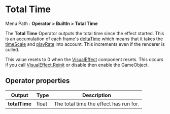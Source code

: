 # Total Time

Menu Path : **Operator > BuiltIn > Total Time**

The **Total Time** Operator outputs the total time since the effect started. This is an accumulation of each frame's [deltaTime](Operator-DeltaTime.md) which means that it takes the [timeScale](https://docs.unity3d.com/ScriptReference/Time-timeScale.html) and [playRate](https://docs.unity3d.com/ScriptReference/VFX.VisualEffect-playRate.html) into account. This increments even if the renderer is culled.

This value resets to 0 when the [VisualEffect](https://docs.unity3d.com/ScriptReference/VFX.VisualEffect.html) component resets. This occurs if you call [VisualEffect.Reinit](https://docs.unity3d.com/ScriptReference/VFX.VisualEffect.Reinit.html) or disable then enable the GameObject.



## Operator properties

| **Output**    | **Type** | **Description**                        |
| ------------- | -------- | -------------------------------------- |
| **totalTime** | float    | The total time the effect has run for. |
